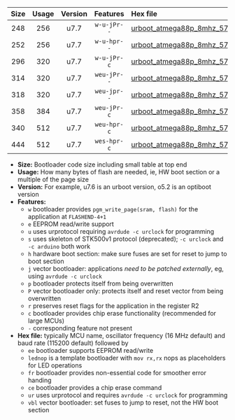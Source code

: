 |Size|Usage|Version|Features|Hex file|
|:-:|:-:|:-:|:-:|:--|
|248|256|u7.7|`w-u-jPr--`|[urboot_atmega88p_8mhz_57600bps_lednop_ur_vbl.hex](https://raw.githubusercontent.com/stefanrueger/urboot.hex/main/mcus/atmega88p/fcpu_8mhz/57600_bps/urboot_atmega88p_8mhz_57600bps_lednop_ur_vbl.hex)|
|252|256|u7.7|`w-u-hpr--`|[urboot_atmega88p_8mhz_57600bps_lednop_fr_ur.hex](https://raw.githubusercontent.com/stefanrueger/urboot.hex/main/mcus/atmega88p/fcpu_8mhz/57600_bps/urboot_atmega88p_8mhz_57600bps_lednop_fr_ur.hex)|
|296|320|u7.7|`w-u-jPr-c`|[urboot_atmega88p_8mhz_57600bps_lednop_fr_ce_ur_vbl.hex](https://raw.githubusercontent.com/stefanrueger/urboot.hex/main/mcus/atmega88p/fcpu_8mhz/57600_bps/urboot_atmega88p_8mhz_57600bps_lednop_fr_ce_ur_vbl.hex)|
|314|320|u7.7|`weu-jPr--`|[urboot_atmega88p_8mhz_57600bps_ee_lednop_ur_vbl.hex](https://raw.githubusercontent.com/stefanrueger/urboot.hex/main/mcus/atmega88p/fcpu_8mhz/57600_bps/urboot_atmega88p_8mhz_57600bps_ee_lednop_ur_vbl.hex)|
|318|320|u7.7|`weu-jpr--`|[urboot_atmega88p_8mhz_57600bps_ee_lednop_fr_ur_vbl.hex](https://raw.githubusercontent.com/stefanrueger/urboot.hex/main/mcus/atmega88p/fcpu_8mhz/57600_bps/urboot_atmega88p_8mhz_57600bps_ee_lednop_fr_ur_vbl.hex)|
|358|384|u7.7|`weu-jPr-c`|[urboot_atmega88p_8mhz_57600bps_ee_lednop_fr_ce_ur_vbl.hex](https://raw.githubusercontent.com/stefanrueger/urboot.hex/main/mcus/atmega88p/fcpu_8mhz/57600_bps/urboot_atmega88p_8mhz_57600bps_ee_lednop_fr_ce_ur_vbl.hex)|
|340|512|u7.7|`weu-hpr-c`|[urboot_atmega88p_8mhz_57600bps_ee_lednop_fr_ce_ur.hex](https://raw.githubusercontent.com/stefanrueger/urboot.hex/main/mcus/atmega88p/fcpu_8mhz/57600_bps/urboot_atmega88p_8mhz_57600bps_ee_lednop_fr_ce_ur.hex)|
|444|512|u7.7|`wes-hpr-c`|[urboot_atmega88p_8mhz_57600bps_ee_lednop_fr_ce.hex](https://raw.githubusercontent.com/stefanrueger/urboot.hex/main/mcus/atmega88p/fcpu_8mhz/57600_bps/urboot_atmega88p_8mhz_57600bps_ee_lednop_fr_ce.hex)|

- **Size:** Bootloader code size including small table at top end
- **Usage:** How many bytes of flash are needed, ie, HW boot section or a multiple of the page size
- **Version:** For example, u7.6 is an urboot version, o5.2 is an optiboot version
- **Features:**
  + `w` bootloader provides `pgm_write_page(sram, flash)` for the application at `FLASHEND-4+1`
  + `e` EEPROM read/write support
  + `u` uses urprotocol requiring `avrdude -c urclock` for programming
  + `s` uses skeleton of STK500v1 protocol (deprecated); `-c urclock` and `-c arduino` both work
  + `h` hardware boot section: make sure fuses are set for reset to jump to boot section
  + `j` vector bootloader: applications *need to be patched externally*, eg, using `avrdude -c urclock`
  + `p` bootloader protects itself from being overwritten
  + `P` vector bootloader only: protects itself and reset vector from being overwritten
  + `r` preserves reset flags for the application in the register R2
  + `c` bootloader provides chip erase functionality (recommended for large MCUs)
  + `-` corresponding feature not present
- **Hex file:** typically MCU name, oscillator frequency (16 MHz default) and baud rate (115200 default) followed by
  + `ee` bootloader supports EEPROM read/write
  + `lednop` is a template bootloader with `mov rx,rx` nops as placeholders for LED operations
  + `fr` bootloader provides non-essential code for smoother error handing
  + `ce` bootloader provides a chip erase command
  + `ur` uses urprotocol and requires `avrdude -c urclock` for programming
  + `vbl` vector bootloader: set fuses to jump to reset, not the HW boot section
